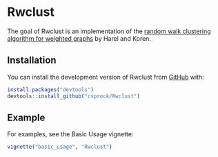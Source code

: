 
# Rwclust

<!-- badges: start -->
<!-- badges: end -->

The goal of Rwclust is an implementation of the [random walk clustering algorithm for weighted graphs](https://www.wisdom.weizmann.ac.il/~harel/papers/Clustering_FSTTCS.pdf) by Harel and Koren. 

## Installation

You can install the development version of Rwclust from [GitHub](https://github.com/) with:

``` r
install.packages("devtools")
devtools::install_github("csprock/Rwclust")
```

## Example

For examples, see the Basic Usage vignette:
``` r
vignette("basic_usage", "Rwclust")
```
